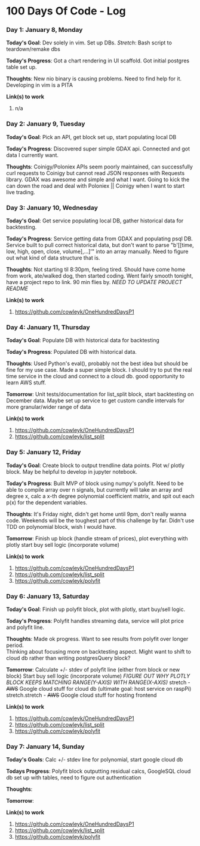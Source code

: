 # 100 Days Of Code - Log

### Day 1: January 8, Monday

**Today's Goal**: Dev solely in vim. Set up DBs. *Stretch*: Bash script to teardown/remake dbs

**Today's Progress**: Got a chart rendering in UI scaffold. Got initial postgres table set up.

**Thoughts**: New nio binary is causing problems. Need to find help for it. 
Developing in vim is a PITA

**Link(s) to work**
1. n/a

### Day 2: January 9, Tuesday

**Today's Goal**: Pick an API, get block set up, start populating local DB

**Today's Progress**: Discovered super simple GDAX api. Connected and got data I currently want.
 
**Thoughts**: Coinigy/Poloniex APIs seem poorly maintained, 
can successfully curl requests to Coinigy but cannot read JSON responses with Requests library. 
GDAX was awesome and simple and what I want. Going to kick the can down the road and deal with Poloniex || Coinigy 
when I want to start live trading.

### Day 3: January 10, Wednesday

**Today's Goal**: Get service populating local DB, gather historical data for backtesting.
 
**Today's Progress**: Service getting data from GDAX and populating psql DB. Service built to 
pull correct historical data, but don't want to parse "b'[[time, low, high, open, close, volume],...]'"
into an array manually.  Need to figure out what kind of data structure that is.
 
**Thoughts**:  Not starting til 8:30pm, feeling tired.  Should have come home from work, 
ate/walked dog, then started coding.  Went fairly smooth tonight, have a project repo to link. 
90 min flies by. *NEED TO UPDATE PROJECT README*

**Link(s) to work**
1. https://github.com/cowleyk/OneHundredDaysP1

### Day 4: January 11, Thursday

**Today's Goal**: Populate DB with historical data for backtesting

**Today's Progress**: Populated DB with historical data.

**Thoughts**: Used Python's eval(), probably not the best idea but should be fine for my use case. 
Made a super simple block.  I should try to put the real time service in the cloud 
and connect to a cloud db. good opportunity to learn AWS stuff.

**Tomorrow**: Unit tests/documentation for list_split block, start backtesting on December
data.  Maybe set up service to get custom candle intervals for more granular/wider range of data 

**Link(s) to work**
1. https://github.com/cowleyk/OneHundredDaysP1
2. https://github.com/cowleyk/list_split

### Day 5: January 12, Friday

**Today's Goal**: Create block to output trendline data points. Plot w/ plotly block. 
May be helpful to develop in jupyter notebook.

**Today's Progress**: Built MVP of block using numpy's polyfit. Need to be able to compile
array over n signals, but currently will take an array and degree x, calc a x-th degree
polynomial coefficient matrix, and spit out each p(x) for the dependent variables.

**Thoughts**: It's Friday night, didn't get home until 9pm, don't really wanna code. 
Weekends will be the toughest part of this challenge by far.  Didn't use TDD on polynomial
block, wish I would have.

**Tomorrow**: Finish up block (handle stream of prices), plot everything with plotly
start buy sell logic (incorporate volume)  

**Link(s) to work**
1. https://github.com/cowleyk/OneHundredDaysP1
2. https://github.com/cowleyk/list_split
3. https://github.com/cowleyk/polyfit

### Day 6: January 13, Saturday

**Today's Goal**: Finish up polyfit block, plot with plotly, start buy/sell logic.

**Today's Progress**: Polyfit handles streaming data, service will plot price and polyfit line.

**Thoughts**: Made ok progress. Want to see results from polyfit over longer period.  
Thinking about focusing more on backtesting aspect.  Might want to shift to cloud db rather than
writing postgresQuery block?

**Tomorrow**: Calculate +/- stdev of polyfit line (either from block or new block)
Start buy sell logic (incorporate volume)
*FIGURE OUT WHY PLOTLY BLOCK KEEPS MATCHING RANGE(Y-AXIS) WITH RANGE(X-AXIS)*
stretch - ~~AWS~~ Google cloud stuff for cloud db (ultimate goal: host service on raspPi)
stretch.stretch - ~~AWS~~ Google cloud stuff for hosting frontend

**Link(s) to work**
1. https://github.com/cowleyk/OneHundredDaysP1
2. https://github.com/cowleyk/list_split
3. https://github.com/cowleyk/polyfit

### Day 7: January 14, Sunday

**Today's Goals**: Calc +/- stdev line for polynomial, start google cloud db

**Todays Progress**: Polyfit block outputting residual calcs, GoogleSQL cloud db set up
with tables, need to figure out authentication

**Thoughts**:

**Tomorrow**:

**Link(s) to work**
1. https://github.com/cowleyk/OneHundredDaysP1
2. https://github.com/cowleyk/list_split
3. https://github.com/cowleyk/polyfit
